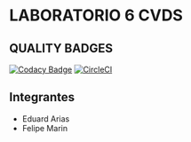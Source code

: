 # **LABORATORIO 6 CVDS**

## **QUALITY BADGES**

[![Codacy Badge](https://app.codacy.com/project/badge/Grade/2e47eccde11947ba9922585fae70782a)](https://www.codacy.com/manual/MysticUnios1998/CVDS-Lab6_CI/dashboard?utm_source=github.com&utm_medium=referral&utm_content=MysticUnios1998/CVDS-Lab6_CI&utm_campaign=Badge_Grade)
[![CircleCI](https://circleci.com/gh/MysticUnios1998/CVDS-Lab6_CI.svg?style=svg)](https://circleci.com/gh/MysticUnios1998/CVDS-Lab6_CI)

## Integrantes

-   Eduard Arias
-   Felipe Marin